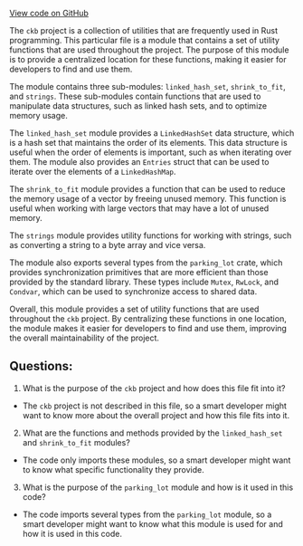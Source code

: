 [View code on GitHub](https://github.com/nervosnetwork/ckb/blob/develop/util/src/lib.rs)

The `ckb` project is a collection of utilities that are frequently used in Rust programming. This particular file is a module that contains a set of utility functions that are used throughout the project. The purpose of this module is to provide a centralized location for these functions, making it easier for developers to find and use them.

The module contains three sub-modules: `linked_hash_set`, `shrink_to_fit`, and `strings`. These sub-modules contain functions that are used to manipulate data structures, such as linked hash sets, and to optimize memory usage.

The `linked_hash_set` module provides a `LinkedHashSet` data structure, which is a hash set that maintains the order of its elements. This data structure is useful when the order of elements is important, such as when iterating over them. The module also provides an `Entries` struct that can be used to iterate over the elements of a `LinkedHashMap`.

The `shrink_to_fit` module provides a function that can be used to reduce the memory usage of a vector by freeing unused memory. This function is useful when working with large vectors that may have a lot of unused memory.

The `strings` module provides utility functions for working with strings, such as converting a string to a byte array and vice versa.

The module also exports several types from the `parking_lot` crate, which provides synchronization primitives that are more efficient than those provided by the standard library. These types include `Mutex`, `RwLock`, and `Condvar`, which can be used to synchronize access to shared data.

Overall, this module provides a set of utility functions that are used throughout the `ckb` project. By centralizing these functions in one location, the module makes it easier for developers to find and use them, improving the overall maintainability of the project.
## Questions:
 1. What is the purpose of the `ckb` project and how does this file fit into it?
- The `ckb` project is not described in this file, so a smart developer might want to know more about the overall project and how this file fits into it.

2. What are the functions and methods provided by the `linked_hash_set` and `shrink_to_fit` modules?
- The code only imports these modules, so a smart developer might want to know what specific functionality they provide.

3. What is the purpose of the `parking_lot` module and how is it used in this code?
- The code imports several types from the `parking_lot` module, so a smart developer might want to know what this module is used for and how it is used in this code.
